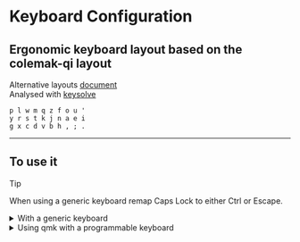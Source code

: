 # Keyboard Configuration

## Ergonomic keyboard layout based on the colemak-qi layout

Alternative layouts [document](https://docs.google.com/document/d/1Ic-h8UxGe5-Q0bPuYNgE3NoWiI8ekeadvSQ5YysrwII/edit?tab=t.0)<br>
Analysed with [keysolve](https://clemenpine.github.io/keysolve-web/)<br>

```
p l w m q z f o u '
y r s t k j n a e i
g x c d v b h , ; .
```

---

## To use it

> [!TIP]
> When using a generic keyboard remap Caps Lock to either Ctrl or Escape.

<details><summary>With a generic keyboard</summary>

## What it does

Maintains us ansi numbers and symbols, Modifies alpha keys, RALT -> BackSpace

File to edit (sudo access is required)

Open with vim

```
sudo vim /usr/share/X11/xkb/symbols/us
```

If desired, another file can be edited from the same directory. The file name is the language name needed to set the layout.

### Look for

```
xkb_symbols "yrst"
```

It's the name of the mapping.

### Layout

<details><summary>Layout Configuration</summary>

```
partial alphanumeric_keys
xkb_symbols "yrst" {

    name[Group1]= "English (yrst-vim)";

    key <TLDE> {	[     grave,	asciitilde	]	};
    key <AE01> {	[	  1,	exclam 		]	};
    key <AE02> {	[	  2,	at		]	};
    key <AE03> {	[	  3,	numbersign	]	};
    key <AE04> {	[	  4,	dollar		]	};
    key <AE05> {	[	  5,	percent		]	};
    key <AE06> {	[	  6,	asciicircum	]	};
    key <AE07> {	[	  7,	ampersand	]	};
    key <AE08> {	[	  8,	asterisk	]	};
    key <AE09> {	[	  9,	parenleft	]	};
    key <AE10> {	[	  0,	parenright	]	};
    key <AE11> {	[     minus,	underscore	]	};
    key <AE12> {	[     equal,	plus		]	};

    key <AD01> {	[	  p,	P 		]	};
    key <AD02> {	[	  l,	L		]	};
    key <AD03> {	[	  w,	W		]	};
    key <AD04> {	[	  m,	M		]	};
    key <AD05> {	[	  q,	Q		]	};
    key <AD06> {	[	  z,	Z		]	};
    key <AD07> {	[	  f,	F		]	};
    key <AD08> {	[	  o,	O		]	};
    key <AD09> {	[	  u,	U		]	};
    key <AD10> {	[ apostrophe,	quotedbl	]	};
    key <AD11> {	[ bracketleft,	braceleft	]	};
    key <AD12> {	[ bracketright,	braceright	]	};

    key <AC01> {	[	  y,	Y 		]	};
    key <AC02> {	[	  r,	R		]	};
    key <AC03> {	[	  s,	S		]	};
    key <AC04> {	[	  t,	T		]	};
    key <AC05> {	[	  k,	K		]	};
    key <AC06> {	[	  j,	J		]	};
    key <AC07> {	[	  n,	N		]	};
    key <AC08> {	[	  a,	A		]	};
    key <AC09> {	[	  e,	E		]	};
    key <AC10> {	[ 	  i,	I    		]	};
    key <AC11> {	[     slash,	question	]	};

    key <AB01> {	[	  g,	G 		]	};
    key <AB02> {	[	  x,	X		]	};
    key <AB03> {	[	  c,	C		]	};
    key <AB04> {	[	  d,	D		]	};
    key <AB05> {	[	  v,	V		]	};
    key <AB06> {	[	  b,	B		]	};
    key <AB07> {	[	  h,	H		]	};
    key <AB08> {	[     comma,	less		]	};
    key <AB09> {	[ semicolon,	colon		]	};
    key <AB10> {	[    period,	greater		]	};

    key <BKSL> {	[ backslash,    bar		]	};
    key <RALT> {	[ BackSpace,	BackSpace	]	};
};
```
</details>

### Setting the layout

```
setxkbmap -layout us -variant yrst
```

If you want it to be a permanent layout it can be done by substituting an existing layout, such as "basic" or "colemak"

</details>

<details><summary>Using qmk with a programmable keyboard</summary>

### Set the qmk environment

```
sudo apt install -y git python3-pip
python3 -m pip install --user qmk
echo 'PATH="$HOME/.local/bin:$PATH"' >> $HOME/.bashrc && source $HOME/.bashrc
qmk setup
qmk config user.keyboard=idank/sweeq
qmk config user.keymap=yrst
qmk new-keymap
qmk compile -e CONVERT_TO=rp2040_ce
```

### Copy the keymap into the corresponding folder

```
cp -r $HOME/Config/yrst/ $HOME/qmk_firmware/keyboards/idank/sweeq/keymaps/
```

</details>

